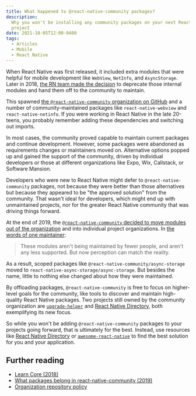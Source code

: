 ```yaml
---
title: What happened to @react-native-community packages?
description:
  Why you won't be installing any community packages on your next React Native
  project
date: 2021-10-05T12:00-0400
tags:
  - Articles
  - Mobile
  - React Native
---
```


When React Native was first released, it included extra modules that were
helpful for mobile development like `WebView`, `NetInfo`, and `AsyncStorage`.
Later in 2018,
[the RN team made the decision](https://github.com/react-native-community/discussions-and-proposals/issues/6)
to deprecate those internal modules and hand them off to the community to
maintain.

This spawned
[the `@react-native-community` organization on GitHub](https://github.com/react-native-community)
and a number of community-maintained packages like `react-native-webview` and
`react-native-netinfo`. If you were working in React Native in the late
20-teens, you probably remember adding these dependencies and switching out
imports.

In most cases, the community proved capable to maintain current packages and
continue development. However, some packages were abandoned as requirements
changes or maintainers moved on. Alternative options popped up and gained the
support of the community, driven by individual developers or those at different
organizations like Expo, Wix, Callstack, or Software Mansion.

Developers who were new to React Native might defer to `@react-native-community`
packages, not because they were better than those alternatives but because they
appeared to be "the approved solution" from the community. That wasn't ideal for
developers, which might end up with unmaintained projects, nor for the greater
React Native community that was driving things forward.

At the end of 2019, the
[`@react-native-community` decided to move modules out of the organization](https://github.com/react-native-community/discussions-and-proposals/issues/176)
and into individual project organizations. In
[the words of one maintainer](https://github.com/react-native-community/discussions-and-proposals/issues/176#issuecomment-719172928):

> These modules aren't being maintained by fewer people, and aren't any less
> supported. But now perception can match the reality.

As a result, scoped packages like `@react-native-community/async-storage` moved
to `react-native-async-storage/async-storage`. But besides the name, little to
nothing else changed about how they were maintained.

By offloading packages, `@react-native-community` is free to focus on
higher-level goals for the community, like tools to discover and maintain
high-quality React Native packages. Two projects still owned by the community
organization are
[`upgrade-helper`](https://github.com/react-native-community/upgrade-helper) and
[React Native Directory](https://reactnative.directory/), both exemplifying its
new focus.

So while you won't be adding `@react-native-community` packages to your projects
going forward, that is ultimately for the best. Instead, use resources like
[React Native Directory](https://reactnative.directory/) or
[`awesome-react-native`](https://github.com/jondot/awesome-react-native) to find
the best solution for you and your application.

## Further reading

- [Learn Core (2018)](https://github.com/react-native-community/discussions-and-proposals/issues/6)
- [What packages belong in react-native-community (2019)](https://github.com/react-native-community/discussions-and-proposals/issues/176)
- [Organization repository policy](https://github.com/react-native-community/discussions-and-proposals/blob/master/partners/0001-organization-repository-policy.md)
